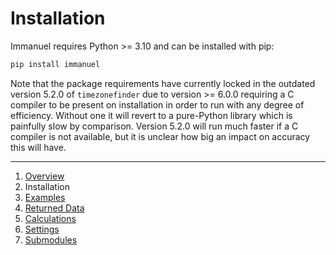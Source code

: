 # Installation

Immanuel requires Python >= 3.10 and can be installed with pip:

```bash
pip install immanuel
```

Note that the package requirements have currently locked in the outdated version 5.2.0 of `timezonefinder` due to version >= 6.0.0 requiring a C compiler to be present on installation in order to run with any degree of efficiency. Without one it will revert to a pure-Python library which is painfully slow by comparison. Version 5.2.0 will run much faster if a C compiler is not available, but it is unclear how big an impact on accuracy this will have.

---

1. [Overview](1-overview.md)
2. Installation
3. [Examples](3-examples.md)
4. [Returned Data](4-data.md)
5. [Calculations](5-calculations.md)
6. [Settings](6-settings.md)
7. [Submodules](7-submodules.md)
